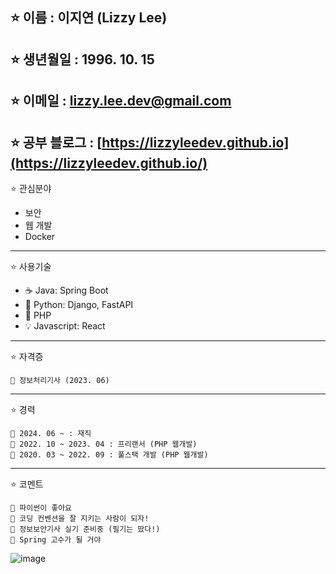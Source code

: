 ⭐ 이름 : 이지연 (Lizzy Lee)
---
⭐ 생년월일 : 1996. 10. 15
---
⭐ 이메일 : lizzy.lee.dev@gmail.com
---
⭐ 공부 블로그 : [https://lizzyleedev.github.io](https://lizzyleedev.github.io/)
---
⭐ 관심분야
* 보안
* 웹 개발
* Docker
---
⭐ 사용기술
* ☕ Java: Spring Boot
* 🐍 Python: Django, FastAPI
* 🐘 PHP
* 💡 Javascript: React
---
⭐ 자격증
```
🔸 정보처리기사 (2023. 06)
```
---
⭐ 경력
```
🔸 2024. 06 ~ : 재직
🔸 2022. 10 ~ 2023. 04 : 프리랜서 (PHP 웹개발)
🔸 2020. 03 ~ 2022. 09 : 풀스택 개발 (PHP 웹개발)
```
---
⭐ 코멘트
```
🔸 파이썬이 좋아요
🔸 코딩 컨벤션을 잘 지키는 사람이 되자!
🔸 정보보안기사 실기 준비중 (필기는 땄다!)
🔸 Spring 고수가 될 거야
```
![image](https://github.com/LizzyLeeDev/LizzyLeeDev/assets/142732410/ac2dacaf-4d16-4595-808e-54000889bed9)
